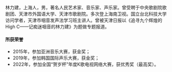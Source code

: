 林力建，上海人，男，著名人民艺术家、音乐家、声乐家。曾受聘于中央歌剧院歌剧团、天津市外国语大学、天津市歌剧院。多次登上海南卫视。国立台北科技大学访问学者，天津市咽音发声法学习班主讲人。曾被天津日报以《追寻九个辉煌的High C——记痴迷咽音的林力建》为题做专题报道。

#### 所获荣誉

- 2015年，参加亚洲音乐大赛，获金奖；
- 2019年，参加韩国国际声乐大赛，获金奖；
- 2022年，参加全国“贺岁杯”年度K歌电视网络大赛，获优秀奖（最高奖）。
